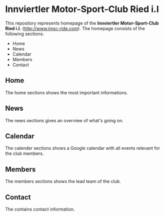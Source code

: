 # Innviertler Motor-Sport-Club Ried i.I

This repository represents homepage of the **Innviertler Motor-Sport-Club Ried i.I.** (http://www.imsc-ride.com). The homepage consists of the following sections:

 - Home
 - News
 - Calendar
 - Members
 - Contact

## Home

The home sections shows the most important informations.

## News

The news sections gives an overview of what's going on.

## Calendar

The calender sections shows a Google calendar with all events relevant for the club members.

## Members

The members sections shows the lead team of the club.

## Contact

The contains contact information.